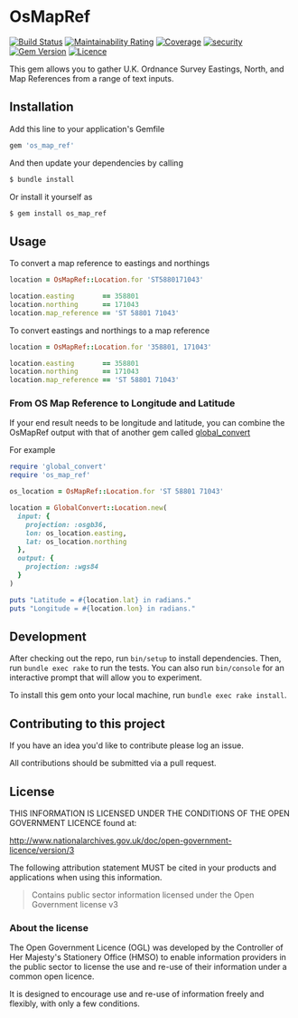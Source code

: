 # OsMapRef

[![Build Status](https://travis-ci.com/DEFRA/os-map-ref.svg?branch=master)](https://travis-ci.com/DEFRA/os-map-ref)
[![Maintainability Rating](https://sonarcloud.io/api/project_badges/measure?project=DEFRA_os-map-ref&metric=sqale_rating)](https://sonarcloud.io/dashboard?id=DEFRA_os-map-ref)
[![Coverage](https://sonarcloud.io/api/project_badges/measure?project=DEFRA_os-map-ref&metric=coverage)](https://sonarcloud.io/dashboard?id=DEFRA_os-map-ref)
[![security](https://hakiri.io/github/DEFRA/os-map-ref/master.svg)](https://hakiri.io/github/DEFRA/os-map-ref/master)
[![Gem Version](https://badge.fury.io/rb/os_map_ref.svg)](https://badge.fury.io/rb/os_map_ref)
[![Licence](https://img.shields.io/badge/Licence-OGLv3-blue.svg)](http://www.nationalarchives.gov.uk/doc/open-government-licence/version/3)

This gem allows you to gather U.K. Ordnance Survey Eastings, North, and Map
References from a range of text inputs.

## Installation

Add this line to your application's Gemfile

```ruby
gem 'os_map_ref'
```

And then update your dependencies by calling

```bash
$ bundle install
```

Or install it yourself as

```bash
$ gem install os_map_ref
```

## Usage

To convert a map reference to eastings and northings

```ruby
location = OsMapRef::Location.for 'ST5880171043'

location.easting       == 358801
location.northing      == 171043
location.map_reference == 'ST 58801 71043'
```

To convert eastings and northings to a map reference

```ruby
location = OsMapRef::Location.for '358801, 171043'

location.easting       == 358801
location.northing      == 171043
location.map_reference == 'ST 58801 71043'
```

### From OS Map Reference to Longitude and Latitude

If your end result needs to be longitude and latitude, you can combine the
OsMapRef output with that of another gem called
[global_convert](https://github.com/reggieb/global_convert)

For example

```ruby
require 'global_convert'
require 'os_map_ref'

os_location = OsMapRef::Location.for 'ST 58801 71043'

location = GlobalConvert::Location.new(
  input: {
    projection: :osgb36,
    lon: os_location.easting,
    lat: os_location.northing
  },
  output: {
    projection: :wgs84
  }
)

puts "Latitude = #{location.lat} in radians."
puts "Longitude = #{location.lon} in radians."
```

## Development

After checking out the repo, run `bin/setup` to install dependencies. Then, run `bundle exec rake` to run the tests. You can also run `bin/console` for an interactive prompt that will allow you to experiment.

To install this gem onto your local machine, run `bundle exec rake install`.

## Contributing to this project

If you have an idea you'd like to contribute please log an issue.

All contributions should be submitted via a pull request.

## License

THIS INFORMATION IS LICENSED UNDER THE CONDITIONS OF THE OPEN GOVERNMENT LICENCE found at:

http://www.nationalarchives.gov.uk/doc/open-government-licence/version/3

The following attribution statement MUST be cited in your products and applications when using this information.

> Contains public sector information licensed under the Open Government license v3

### About the license

The Open Government Licence (OGL) was developed by the Controller of Her Majesty's Stationery Office (HMSO) to enable information providers in the public sector to license the use and re-use of their information under a common open licence.

It is designed to encourage use and re-use of information freely and flexibly, with only a few conditions.
